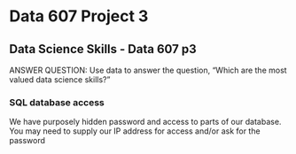 # Data 607 Project 3
## Data Science Skills - Data 607 p3

ANSWER QUESTION:
Use data to answer the question, “Which are the most valued data science skills?”

### SQL database access
We have purposely hidden password and access to parts of our database. 
You may need to supply our IP address for access and/or ask for the password
